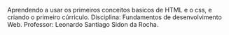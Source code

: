   Aprendendo a usar os primeiros conceitos basicos de HTML e o css, e criando o primeiro cúrriculo.
 Disciplina: Fundamentos de desenvolvimento Web. 
 Professor: Leonardo Santiago Sidon da Rocha.

 
